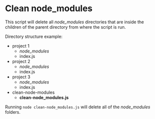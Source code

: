 # Clean node_modules

This script will delete all *node_modules* directories that are inside the children of the parent directory from where the script is run.

Directory structure example:

- project 1
  - *node_modules*
  - index.js
- project 2
  - *node_modules*
  - index.js
- project 3
  - *node_modules*
  - index.js
- clean-node-modules
  - **clean-node_modules.js**

Running `node clean-node_modules.js` will delete all of the *node_modules* folders.
